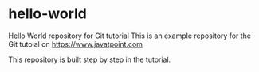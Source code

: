 # hello-world
Hello World repository for Git tutorial
This is an example repository for the Git tutoial on https://www.javatpoint.com

This repository is built step by step in the tutorial.